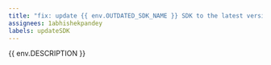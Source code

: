 ```yaml
---
title: "fix: update {{ env.OUTDATED_SDK_NAME }} SDK to the latest version"
assignees: 1abhishekpandey
labels: updateSDK
---
```


{{ env.DESCRIPTION }}
